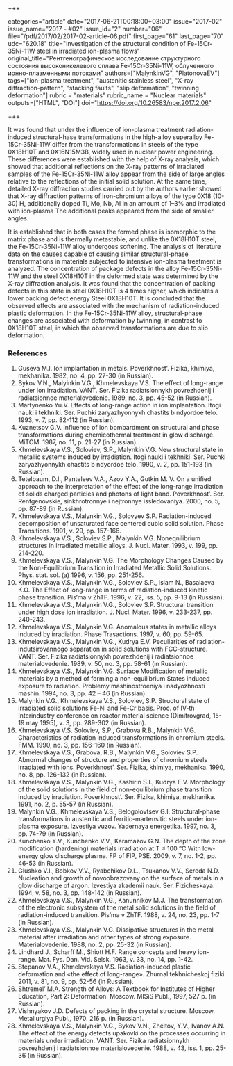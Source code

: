 +++

categories="article"
date="2017-06-21T00:18:00+03:00"
issue="2017-02"
issue_name="2017 - #02"
issue_id="2"
number="06"
file="/pdf/2017/02/2017-02-article-06.pdf"
first_page="61"
last_page="70"
udc="620.18"
title="Investigation of the structural condition of Fe-15Cr-35Ni-11W steel in irradiated ion-plasma flows"
original_title="Рентгенографическое исследование структурного состояния высоконикелевого сплава Fe-15Cr-35Ni-11W, облученного ионно-плазменными потоками"
authors=["MalynkinVG", "PlatonovaEV"]
tags=["ion-plasma treatment", "austenitic stainless steel", "X-ray diffraction-pattern", "stacking faults", "slip deformation", "twinning deformation"]
rubric = "materials"
rubric_name = "Nuclear materials"
outputs=["HTML", "DOI"]
doi="https://doi.org/10.26583/npe.2017.2.06"

+++

It was found that under the influence of ion-plasma treatment radiation-induced structural-hase transformations in the high-alloy superalloy Fe-15Cr-35Ni-11W differ from the transformations in steels of the type 0X18H10T and 0X16N15M3B, widely used in nuclear power engineering. These differences were established with the help of X-ray analysis, which showed that additional reflections on the X-ray patterns of irradiated samples of the Fe-15Cr-35Ni-11W alloy appear from the side of large angles relative to the reflections of the initial solid solution. At the same time, detailed X-ray diffraction studies carried out by the authors earlier showed that X-ray diffraction patterns of iron-chromium alloys of the type 0X18 (10-30) H, additionally doped Ti, Mo, Nb, Al in an amount of 1–3% and irradiated with ion-plasma The additional peaks appeared from the side of smaller angles.

It is established that in both cases the formed phase is isomorphic to the matrix phase and is thermally metastable, and unlike the 0X18H10T steel, the Fe-15Cr-35Ni-11W alloy undergoes softening. The analysis of literature data on the causes capable of causing similar structural-phase transformations in materials subjected to intensive ion-plasma treatment is analyzed. The concentration of package defects in the alloy Fe-15Cr-35Ni-11W and the steel 0X18H10T in the deformed state was determined by the X-ray diffraction analysis. It was found that the concentration of packing defects in this state in steel 0X18H10T is 4 times higher, which indicates a lower packing defect energy Steel 0Х18Н10Т. It is concluded that the observed effects are associated with the mechanism of radiation-induced plastic deformation. In the Fe-15Cr-35Ni-11W alloy, structural-phase changes are associated with deformation by twinning, in contrast to 0X18H10T steel, in which the observed transformations are due to slip deformation.

### References

1. Guseva M.I. Ion implantation in metals. Poverkhnost’. Fizika, khimiya, mekhanika. 1982, no. 4, pp. 27-30 (in Russian).
2. Bykov V.N., Malyinkin V.G., Khmelevskaya V.S. The effect of long-range under ion irradiation. VANT. Ser. Fizika radiatsionnykh povrezhdenij i radiatsionnoe materialovedenie. 1989, no. 3, pp. 45-52 (in Russian).
3. Martynenko Yu.V. Effects of long-range action in ion implantation. Itogi nauki i tekhniki. Ser. Puchki zaryazhyonnykh chastits b ndyordoe telo. 1993, v. 7, pp. 82-112 (in Russian).
4. Kuznetsov G.V. Influence of ion bombardment on structural and phase transformations during chemicothermal treatment in glow discharge. MiTOM. 1987, no. 11, p. 21-27 (in Russian).
5. Khmelevskaya V.S., Soloviev, S.P., Malynkin V.G. New structural state in metallic systems induced by irradiation. Itogi nauki i tekhniki. Ser. Puchki zaryazhyonnykh chastits b ndyordoe telo. 1990, v. 2, pp. 151-193 (in Russian).
6. Tetelbaum, D.I., Panteleev V.A., Azov Y.A., Gutkin M. V. On a unified approach to the interpretation of the effect of the long-range irradiation of solids charged particles and photons of light band. Poverkhnost’. Ser. Rentgenovskie, sinkhrotronnye i nejtronnye issledovaniya. 2000, no. 5, pp. 87-89 (in Russian).
7. Khmelevskaya V.S., Malynkin V.G., Solovyev S.P. Radiation-induced decomposition of unsaturated face centered cubic solid solution. Phase Transitions. 1991, v. 29, pp. 157-166.
8. Khmelevskaya V.S., Soloviev S.P., Malynkin V.G. Noneqnilibrium structures in irradiated metallic alloys. J. Nucl. Mater. 1993, v. 199, pp. 214-220.
9. Khmelevskaya V.S., Malynkin V.G. The Morphology Changes Caused by the Non-Equilibrium Transition in Irradiated Metallic Solid Solutions. Phys. stat. sol. (a) 1996, v. 156, pp. 251-256.
10. Khmelevskaya V.S., Malynkin V.G., Soloviev S.P., Islam N., Basalaeva K.O. The Effect of long-range in terms of radiation-induced kinetic phase transition. Pis’ma v ZhTF. 1996, v. 22, iss. 5, pp. 9-13 (in Russian).
11. Khmelevskaya V.S., Malynkin V.G., Soloviev S.P. Structural transition under high dose ion irradiation. J. Nucl. Mater. 1996, v. 233-237, pp. 240-243.
12. Khmelevskaya V.S., Malynkin V.G. Anomalous states in metallic alloys induced by irradiation. Phase Trasactions. 1997, v. 60, pp. 59-65.
13. Khmelevskaya V.S., Malynkin V.G., Kudrya E.V. Peculiarities of radiation- indutsirovannogo separation in solid solutions with FCC-structure. VANT. Ser. Fizika radiatsionnykh povrezhdenij i radiatsionnoe materialovedenie. 1989, v. 50, no. 3, pp. 58-61 (in Russian).
14. Khmelevskaya V.S., Malynkin V.G. Surface Modification of metallic materials by a method of forming a non-equilibrium States induced exposure to radiation. Problemy mashinostroeniya i nadyozhnosti mashin. 1994, no. 3, pp. 42 – 46 (in Russian).
15. Malynkin V.G., Khmelevskaya V.S., Soloviev, S.P. Structural state of irradiated solid solutions Fe-Ni and Fe-Cr basis. Proc. of IV-th Interindustry conference on reactor material science (Dimitrovgrad, 15-19 may 1995), v. 3, pp. 289-302 (in Russian).
16. Khmelevskaya V.S. Soloviev, S.P., Grabova R.B., Malynkin V.G. Characteristics of radiation induced transformations in chromium steels. FMM. 1990, no. 3, pp. 156-160 (in Russian).
17. Khmelevskaya V.S., Grabova, R.B., Malynkin V.G., Soloviev S.P. Abnormal changes of structure and properties of chromium steels irradiated with ions. Poverkhnost’. Ser. Fizika, khimiya, mekhanika. 1990, no. 8, pp. 126-132 (in Russian).
18. Khmelevskaya V.S., Malynkin V.G., Kashirin S.I., Kudrya E.V. Morphology of the solid solutions in the field of non-equilibrium phase transition induced by irradiation. Poverkhnost’. Ser. Fizika, khimiya, mekhanika. 1991, no. 2, p. 55-57 (in Russian).
19. Malynkin V.G., Khmelevskaya V.S., Belogolovtsev G.I. Structural-phase transformations in austenitic and ferritic-martensitic steels under ion-plasma exposure. Izvestiya vuzov. Yadernaya energetika. 1997, no. 3, pp. 74-79 (in Russian).
20. Kunchenko Y.V., Kunchenko V.V., Karamazov G.N. The depth of the zone modification (hardening) materials irradiation at T ≤ 100 °C With low-energy glow discharge plasma. FP of FIP, PSE. 2009, v. 7, no. 1-2, pp. 46-53 (in Russian).
21. Glushko V.I., Bobkov V.V., Ryabchikov D.L., Tsukanov V.V., Sereda N.D. Nucleation and growth of novoobrazovany on the surface of metals in a glow discharge of argon. Izvestiya akademii nauk. Ser. Fizicheskaya. 1994, v. 58, no. 3, pp. 148-142 (in Russian).
22. Khmelevskaya V.S., Malynkin V.G., Kanunnikov M.J. The transformation of the electronic subsystem of the metal solid solutions in the field of radiation-induced transition. Pis’ma v ZhTF. 1988, v. 24, no. 23, pp. 1-7 (in Russian).
23. Khmelevskaya V.S., Malynkin V.G. Dissipative structures in the metal material after irradiation and other types of strong exposure. Materialovedenie. 1988, no. 2, pp. 25-32 (in Russian).
24. Lindhard J., Scharff M., Shiott H.F. Range concepts and heavy ion-range. Mat. Fys. Dan. Vid. Selsk. 1963, v. 33, no. 14, pp. 1-42.
25. Stepanov V.A., Khmelevskaya V.S. Radiation-induced plastic deformation and «the effect of long-range». Zhurnal tekhnicheskoj fiziki. 2011, v. 81, no. 9, pp. 52-56 (in Russian).
26. Shtremel’ M.A. Strength of Alloys: A Textbook for Institutes of Higher Education, Part 2: Deformation. Moscow. MISiS Publ., 1997, 527 p. (in Russian).
27. Vishnyakov J.D. Defects of packing in the crystal structure. Moscow. Metallurgiya Publ., 1970. 216 p. (in Russian).
28. Khmelevskaya V.S., Malynkin V.G., Bykov V.N., Zheltov, Y.V., Ivanov A.N. The effect of the energy defects upakovki on the processes occurring in materials under irradiation. VANT. Ser. Fizika radiatsionnykh povrezhdenij i radiatsionnoe materialovedenie. 1988, v. 43, iss. 1, pp. 25-36 (in Russian).